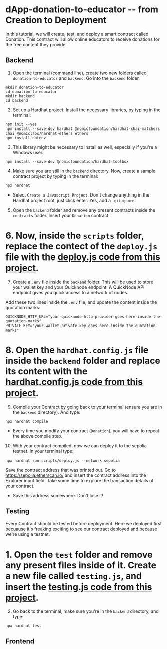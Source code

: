 # dApp-donation-to-educator -- from Creation to Deployment
In this tutorial, we will create, test, and deploy a smart contract called Donation. This contract will allow online educators to receive donations for the free content they provide.

## Backend
1. Open the terminal (command line), create two new folders called `donation-to-educator` and `backend`. Go into the `backend` folder.
```
mkdir donation-to-educator
cd donation-to-educator
mkdir backend
cd backend
```

2. Set up a Hardhat project. Install the necessary libraries, by typing in the terminal:
```
npm init --yes
npm install --save-dev hardhat @nomicfoundation/hardhat-chai-matchers chai @nomiclabs/hardhat-ethers ethers
npm install dotenv
```

3. This library might be necessary to install as well, especially if you're a Windows user.
```
npm install --save-dev @nomicfoundation/hardhat-toolbox
```

4. Make sure you are still in the `backend` directory. Now, create a sample contract project by typing in the terminal:
```
npx hardhat
```
- Select `Create a Javascript Project`. Don't change anything in the Hardhat project root, just click enter. Yes, add a `.gitignore`. 

5. Open the `backend` folder and remove any present contracts inside the `contracts` folder. Insert your `Donation` contract.

# 6. Now, inside the `scripts` folder, replace the contect of the `deploy.js` file with the [deploy.js code from this project](https://google.com).

7. Create a `.env` file inside the `backend` folder. This will be used to store your wallet key and your Quicknode endpoint. A QuickNode API endpoint gives you quick access to a network of nodes. 

Add these two lines inside the `.env` file, and update the content inside the quotation marks:
```
QUICKNODE_HTTP_URL="your-quicknode-http-provider-goes-here-inside-the-quotation-marks"
PRIVATE_KEY="your-wallet-private-key-goes-here-inside-the-quotation-marks"
```

# 8. Open the `hardhat.config.js` file inside the `backend` folder and replace its content with the [hardhat.config.js code from this project](https://google.com). 

9. Compile your Contract by going back to your terminal (ensure you are in the `backend` directory). And type:
```
npx hardhat compile
```
- Every time you modify your contract (`Donation`), you will have to repeat the above compile step.

10. With your contract compiled, now we can deploy it to the sepolia testnet. In your terminal type:
```
npx hardhat run scripts/deploy.js --network sepolia
```

Save the contract address that was printed out.
Go to https://sepolia.etherscan.io/ and insert the contract address into the Explorer input field. Take some time to explore the transaction details of your contract.
- Save this address somewhere. Don't lose it!

## Testing
Every Contract should be tested before deployment. Here we deployed first becuause it's freaking exciting to see our contract deployed and because we're using a testnet. 

# 1. Open the `test` folder and remove any present files inside of it. Create a new file called `testing.js`, and insert the [testing.js code from this project](https://google.com).

2. Go back to the terminal, make sure you're in the `backend` directory, and type: 
```
npx hardhat test
```

## Frontend
